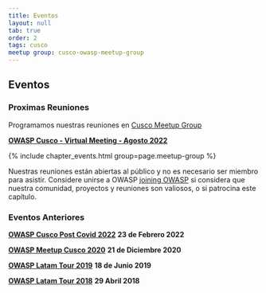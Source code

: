 ```yaml
---
title: Eventos
layout: null
tab: true
order: 2
tags: cusco
meetup group: cusco-owasp-meetup-group
---
```


## Eventos

### Proximas Reuniones

Programamos nuestras reuniones en [Cusco Meetup Group](https://www.meetup.com/owasp-cusco-meetup-group)

**[OWASP Cusco - Virtual Meeting - Agosto 2022](https://www.meetup.com/es-ES/owasp-cusco-meetup-group/events/287447674/)**

{% include chapter_events.html group=page.meetup-group %}

Nuestras reuniones están abiertas al público y no es necesario ser miembro para asistir. Considere unirse a OWASP [joining OWASP](https://owasp.org/membership/) si considera que nuestra comunidad, proyectos y reuniones son valiosos, o si patrocina este capítulo.

### Eventos Anteriores

**[OWASP Cusco Post Covid 2022](https://www.meetup.com/owasp-cusco-meetup-group/events/284099151)**   **23 de Febrero 2022** 

**[OWASP Meetup Cusco 2020](https://www.meetup.com/es-ES/owasp-cusco-meetup-group/events/275196167/)**   **21 de Diciembre 2020** 

**[OWASP Latam Tour 2019](https://owasp.org/www-chapter-cusco/#div-archivo)**   **18 de Junio 2019** 

**[OWASP Latam Tour 2018](https://owasp.org/www-chapter-cusco/#div-archivo)**  **29 Abril 2018**
